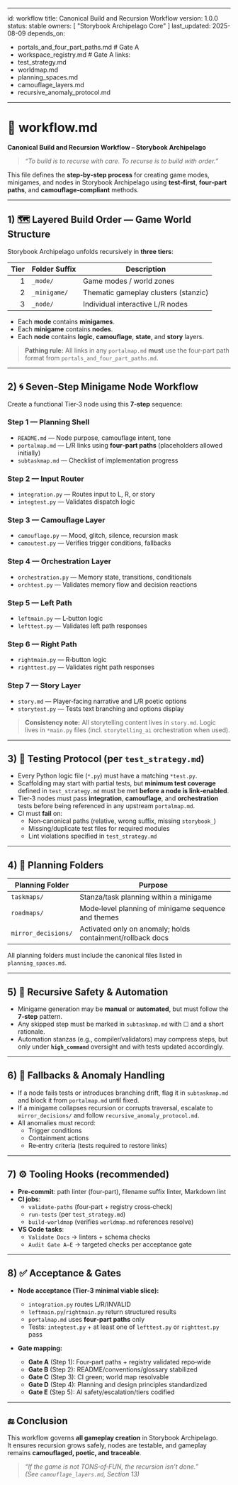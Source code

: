 <!-- Save to: storybook_archipelago/workflow.md -->

---
id: workflow
title: Canonical Build and Recursion Workflow
version: 1.0.0
status: stable
owners: [ "Storybook Archipelago Core" ]
last_updated: 2025-08-09
depends_on:
  - portals_and_four_part_paths.md   # Gate A
  - workspace_registry.md            # Gate A
links:
  - test_strategy.md
  - worldmap.md
  - planning_spaces.md
  - camouflage_layers.md
  - recursive_anomaly_protocol.md
---

# 🧱 workflow.md
**Canonical Build and Recursion Workflow – Storybook Archipelago**

> _“To build is to recurse with care. To recurse is to build with order.”_

This file defines the **step‑by‑step process** for creating game modes, minigames, and nodes in Storybook Archipelago using **test‑first**, **four‑part paths**, and **camouflage‑compliant** methods.

---

## 1) 🗺️ Layered Build Order — Game World Structure

Storybook Archipelago unfolds recursively in **three tiers**:

| Tier | Folder Suffix | Description                              |
|-----:|----------------|------------------------------------------|
| 1    | `_mode/`       | Game modes / world zones                 |
| 2    | `_minigame/`   | Thematic gameplay clusters (stanzic)     |
| 3    | `_node/`       | Individual interactive L/R nodes         |

- Each **mode** contains **minigames**.  
- Each **minigame** contains **nodes**.  
- Each **node** contains **logic**, **camouflage**, **state**, and **story** layers.

> **Pathing rule:** All links in any `portalmap.md` **must** use the four‑part path format from `portals_and_four_part_paths.md`.

---

## 2) 🌀 Seven‑Step Minigame Node Workflow

Create a functional Tier‑3 node using this **7‑step** sequence:

### **Step 1 — Planning Shell**
- `README.md` — Node purpose, camouflage intent, tone
- `portalmap.md` — L/R links using **four‑part paths** (placeholders allowed initially)
- `subtaskmap.md` — Checklist of implementation progress

### **Step 2 — Input Router**
- `integration.py` — Routes input to L, R, or story
- `integtest.py` — Validates dispatch logic

### **Step 3 — Camouflage Layer**
- `camouflage.py` — Mood, glitch, silence, recursion mask
- `camoutest.py` — Verifies trigger conditions, fallbacks

### **Step 4 — Orchestration Layer**
- `orchestration.py` — Memory state, transitions, conditionals
- `orchtest.py` — Validates memory flow and decision reactions

### **Step 5 — Left Path**
- `leftmain.py` — L‑button logic
- `lefttest.py` — Validates left path responses

### **Step 6 — Right Path**
- `rightmain.py` — R‑button logic
- `righttest.py` — Validates right path responses

### **Step 7 — Story Layer**
- `story.md` — Player‑facing narrative and L/R poetic options
- `storytest.py` — Tests text branching and options display

> **Consistency note:** All storytelling content lives in `story.md`. Logic lives in `*main.py` files (incl. `storytelling_ai` orchestration when used).

---

## 3) 🧪 Testing Protocol (per `test_strategy.md`)

- Every Python logic file (`*.py`) must have a matching `*test.py`.
- Scaffolding may start with partial tests, but **minimum test coverage** defined in `test_strategy.md` must be met **before a node is link‑enabled**.
- Tier‑3 nodes must pass **integration**, **camouflage**, and **orchestration** tests before being referenced in any upstream `portalmap.md`.
- CI must **fail** on:
  - Non‑canonical paths (relative, wrong suffix, missing `storybook_`)
  - Missing/duplicate test files for required modules
  - Lint violations specified in `test_strategy.md`

---

## 4) 📁 Planning Folders

| Planning Folder     | Purpose                                                      |
|---------------------|--------------------------------------------------------------|
| `taskmaps/`         | Stanza/task planning within a minigame                       |
| `roadmaps/`         | Mode‑level planning of minigame sequence and themes         |
| `mirror_decisions/` | Activated only on anomaly; holds containment/rollback docs  |

All planning folders must include the canonical files listed in `planning_spaces.md`.

---

## 5) 🔁 Recursive Safety & Automation

- Minigame generation may be **manual** or **automated**, but must follow the **7‑step** pattern.
- Any skipped step must be marked in `subtaskmap.md` with ☐ and a short rationale.
- Automation stanzas (e.g., compiler/validators) may compress steps, but only under **`high_command`** oversight and with tests updated accordingly.

---

## 6) 🧬 Fallbacks & Anomaly Handling

- If a node fails tests or introduces branching drift, flag it in `subtaskmap.md` and block it from `portalmap.md` until fixed.
- If a minigame collapses recursion or corrupts traversal, escalate to `mirror_decisions/` and follow `recursive_anomaly_protocol.md`.
- All anomalies must record:
  - Trigger conditions
  - Containment actions
  - Re‑entry criteria (tests required to restore links)

---

## 7) ⚙️ Tooling Hooks (recommended)

- **Pre‑commit**: path linter (four‑part), filename suffix linter, Markdown lint
- **CI jobs**:
  - `validate-paths` (four‑part + registry cross‑check)
  - `run-tests` (per `test_strategy.md`)
  - `build-worldmap` (verifies `worldmap.md` references resolve)
- **VS Code tasks**:
  - `Validate Docs` → linters + schema checks
  - `Audit Gate A–E` → targeted checks per acceptance gate

---

## 8) ✅ Acceptance & Gates

- **Node acceptance (Tier‑3 minimal viable slice):**
  - `integration.py` routes L/R/INVALID
  - `leftmain.py`/`rightmain.py` return structured results
  - `portalmap.md` uses **four‑part paths** only
  - Tests: `integtest.py` + at least one of `lefttest.py` or `righttest.py` pass

- **Gate mapping:**
  - **Gate A** (Step 1): Four‑part paths + registry validated repo‑wide
  - **Gate B** (Step 2): README/conventions/glossary stabilized
  - **Gate C** (Step 3): CI green; world map resolvable
  - **Gate D** (Step 4): Planning and design principles standardized
  - **Gate E** (Step 5): AI safety/escalation/tiers codified

---

## 🔚 Conclusion

This workflow governs **all gameplay creation** in Storybook Archipelago.  
It ensures recursion grows safely, nodes are testable, and gameplay remains **camouflaged, poetic, and traceable**.

> _“If the game is not TONS‑of‑FUN, the recursion isn’t done.”_  
> _(See `camouflage_layers.md`, Section 13)_

